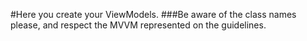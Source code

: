 #Here you create your ViewModels.
###Be aware of the class names please, and respect the MVVM represented on the guidelines.

